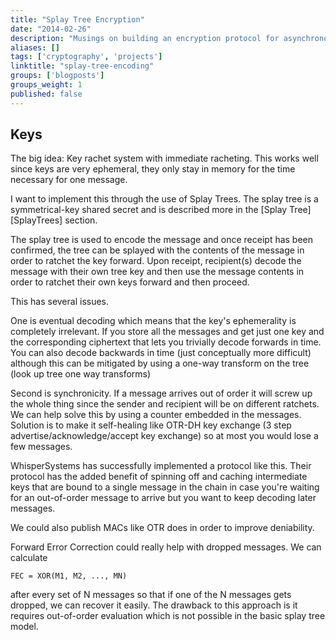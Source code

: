 ```yaml
---
title: "Splay Tree Encryption"
date: "2014-02-26"
description: "Musings on building an encryption protocol for asynchronous messaging using splay trees."
aliases: []
tags: ['cryptography', 'projects']
linktitle: "splay-tree-encoding"
groups: ['blogposts']
groups_weight: 1
published: false
---
```


Keys
-----------

The big idea: Key rachet system with immediate racheting. This works well since keys are very ephemeral, they only stay in memory for the time necessary for one message.

I want to implement this through the use of Splay Trees. The splay tree is a symmetrical-key shared secret and is described more in the [Splay Tree][SplayTrees] section.

The splay tree is used to encode the message and once receipt has been confirmed, the tree can be splayed with the contents of the message in order to ratchet the key forward. Upon receipt, recipient(s) decode the message with their own tree key and then use the message contents in order to ratchet their own keys forward and then proceed.

This has several issues.

One is eventual decoding which means that the key's ephemerality is completely irrelevant. If you store all the messages and get just one key and the corresponding ciphertext that lets you trivially decode forwards in time. You can also decode backwards in time (just conceptually more difficult) although this can be mitigated by using a one-way transform on the tree (look up tree one way transforms)

Second is synchronicity. If a message arrives out of order it will screw up the whole thing since the sender and recipient will be on different ratchets. We can help solve this by using a counter embedded in the messages. Solution is to make it self-healing like OTR-DH key exchange (3 step advertise/acknowledge/accept key exchange) so at most you would lose a few messages.

WhisperSystems has successfully implemented a protocol like this. Their protocol has the added benefit of spinning off and caching intermediate keys that are bound to a single message in the chain in case you're waiting for an out-of-order message to arrive but you want to keep decoding later messages.

We could also publish MACs like OTR does in order to improve deniability.

Forward Error Correction could really help with dropped messages. We can calculate

`FEC = XOR(M1, M2, ..., MN)`

after every set of N messages so that if one of the N messages gets dropped, we can recover it easily. The drawback to this approach is it requires out-of-order evaluation which is not possible in the basic splay tree model.
